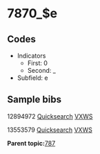 # 7870\_$e

## Codes

-   Indicators
    -   First: 0
    -   Second: \_
-   Subfield: e

## Sample bibs

12894972 [Quicksearch](https://search.library.yale.edu/catalog/12894972) [VXWS](http://prodorbis.library.yale.edu:7014/vxws/GetHoldingsService?bibId=12894972)

13553579 [Quicksearch](https://search.library.yale.edu/catalog/13553579) [VXWS](http://prodorbis.library.yale.edu:7014/vxws/GetHoldingsService?bibId=13553579)

**Parent topic:**[787](../../tags/787/787.md)

